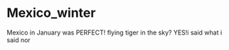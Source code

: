# Mexico_winter

Mexico in January was PERFECT!
flying tiger
in the sky?
YES!i said what i said
nor
